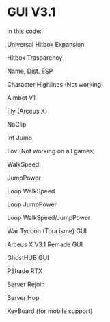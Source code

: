 # GUI V3.1

in this code:

Universal Hitbox Expansion

Hitbox Trasparency

Name, Dist. ESP

Character Highlines (Not working)

Aimbot V1

Fly (Arceus X)

NoClip

Inf Jump

Fov (Not working on all games)

WalkSpeed

JumpPower

Loop WalkSpeed

Loop JumpPower

Loop WalkSpeed/JumpPower

War Tycoon (Tora isme) GUI

Arceus X V3.1 Remade GUI

GhostHUB GUI

PShade RTX

Server Rejoin

Server Hop

KeyBoard (for mobile support)
